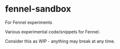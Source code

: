 # fennel-sandbox
For Fennel experiments

Various experimental code/snippets for Fennel.

Consider this as WIP - anything may break at any time.
